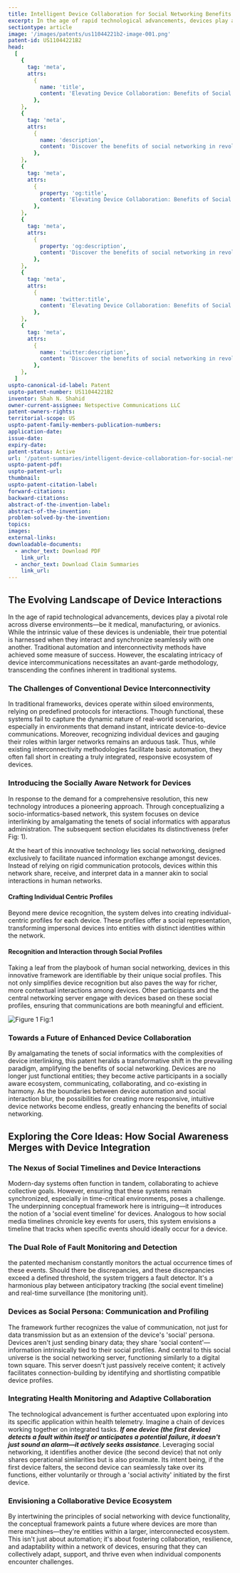```yaml
---
title: Intelligent Device Collaboration for Social Networking Benefits
excerpt: In the age of rapid technological advancements, devices play a pivotal role across diverse environments—be it medical, manufacturing, or avionics.
sectiontype: article
image: '/images/patents/us11044221b2-image-001.png'
patent-id: US11044221B2
head:
  [
    {
      tag: 'meta',
      attrs:
        {
          name: 'title',
          content: 'Elevating Device Collaboration: Benefits of Social Networking | IntellectualFrontiers',
        },
    },
    {
      tag: 'meta',
      attrs:
        {
          name: 'description',
          content: 'Discover the benefits of social networking in revolutionizing device interactions with our inventive system.',
        },
    },
    {
      tag: 'meta',
      attrs:
        {
          property: 'og:title',
          content: 'Elevating Device Collaboration: Benefits of Social Networking | IntellectualFrontiers',
        },
    },
    {
      tag: 'meta',
      attrs:
        {
          property: 'og:description',
          content: 'Discover the benefits of social networking in revolutionizing device interactions with our inventive system.',
        },
    },
    {
      tag: 'meta',
      attrs:
        {
          name: 'twitter:title',
          content: 'Elevating Device Collaboration: Benefits of Social Networking | IntellectualFrontiers',
        },
    },
    {
      tag: 'meta',
      attrs:
        {
          name: 'twitter:description',
          content: 'Discover the benefits of social networking in revolutionizing device interactions with our inventive system.',
        },
    },
  ]
uspto-canonical-id-label: Patent
uspto-patent-number: US11044221B2
inventor: Shah N. Shahid
owner-current-assignee: Netspective Communications LLC
patent-owners-rights:
territorial-scope: US
uspto-patent-family-members-publication-numbers:
application-date:
issue-date:
expiry-date:
patent-status: Active
url: '/patent-summaries/intelligent-device-collaboration-for-social-networking-benefits'
uspto-patent-pdf:
uspto-patent-url:
thumbnail:
uspto-patent-citation-label:
forward-citations:
backward-citations:
abstract-of-the-invention-label:
abstract-of-the-invention:
problem-solved-by-the-invention:
topics:
images:
external-links:
downloadable-documents:
  - anchor_text: Download PDF
    link_url:
  - anchor_text: Download Claim Summaries
    link_url:
---
```


## The Evolving Landscape of Device Interactions

In the age of rapid technological advancements, devices play a pivotal role across diverse environments—be it medical, manufacturing, or avionics. While the intrinsic value of these devices is undeniable, their true potential is harnessed when they interact and synchronize seamlessly with one another. Traditional automation and interconnectivity methods have achieved some measure of success. However, the escalating intricacy of device intercommunications necessitates an avant-garde methodology, transcending the confines inherent in traditional systems.

### The Challenges of Conventional Device Interconnectivity

In traditional frameworks, devices operate within siloed environments, relying on predefined protocols for interactions. Though functional, these systems fail to capture the dynamic nature of real-world scenarios, especially in environments that demand instant, intricate device-to-device communications. Moreover, recognizing individual devices and gauging their roles within larger networks remains an arduous task. Thus, while existing interconnectivity methodologies facilitate basic automation, they often fall short in creating a truly integrated, responsive ecosystem of devices.

### Introducing the Socially Aware Network for Devices

In response to the demand for a comprehensive resolution, this new technology introduces a pioneering approach. Through conceptualizing a socio-informatics-based network, this system focuses on device interlinking by amalgamating the tenets of social informatics with apparatus administration. The subsequent section elucidates its distinctiveness (refer Fig: 1).

At the heart of this innovative technology lies social networking, designed exclusively to facilitate nuanced information exchange amongst devices. Instead of relying on rigid communication protocols, devices within this network share, receive, and interpret data in a manner akin to social interactions in human networks.

#### Crafting Individual Centric Profiles

Beyond mere device recognition, the system delves into creating individual-centric profiles for each device. These profiles offer a social representation, transforming impersonal devices into entities with distinct identities within the network.

#### Recognition and Interaction through Social Profiles

Taking a leaf from the playbook of human social networking, devices in this innovative framework are identifiable by their unique social profiles. This not only simplifies device recognition but also paves the way for richer, more contextual interactions among devices. Other participants and the central networking server engage with devices based on these social profiles, ensuring that communications are both meaningful and efficient.

<div class="center-elements">

![Figure 1](/images/patent-summaries/us11044221b2-image-01.png)
Fig:1

</div>

### Towards a Future of Enhanced Device Collaboration

By amalgamating the tenets of social informatics with the complexities of device interlinking, this patent heralds a transformative shift in the prevailing paradigm, amplifying the benefits of social networking. Devices are no longer just functional entities; they become active participants in a socially aware ecosystem, communicating, collaborating, and co-existing in harmony. As the boundaries between device automation and social interaction blur, the possibilities for creating more responsive, intuitive device networks become endless, greatly enhancing the benefits of social networking.

## Exploring the Core Ideas: How Social Awareness Merges with Device Integration

### The Nexus of Social Timelines and Device Interactions

Modern-day systems often function in tandem, collaborating to achieve collective goals. However, ensuring that these systems remain synchronized, especially in time-critical environments, poses a challenge. The underpinning conceptual framework here is intriguing—it introduces the notion of a 'social event timeline' for devices. Analogous to how social media timelines chronicle key events for users, this system envisions a timeline that tracks when specific events should ideally occur for a device.

### The Dual Role of Fault Monitoring and Detection

the patented mechanism constantly monitors the actual occurrence times of these events. Should there be discrepancies, and these discrepancies exceed a defined threshold, the system triggers a fault detector. It's a harmonious play between anticipatory tracking (the social event timeline) and real-time surveillance (the monitoring unit).

### Devices as Social Persona: Communication and Profiling

The framework further recognizes the value of communication, not just for data transmission but as an extension of the device's 'social' persona. Devices aren't just sending binary data; they share 'social content'—information intrinsically tied to their social profiles. And central to this social universe is the social networking server, functioning similarly to a digital town square. This server doesn't just passively receive content; it actively facilitates connection-building by identifying and shortlisting compatible device profiles.

### Integrating Health Monitoring and Adaptive Collaboration

The technological advancement is further accentuated upon exploring into its specific application within health telemetry. Imagine a chain of devices working together on integrated tasks. _**If one device (the first device) detects a fault within itself or anticipates a potential failure, it doesn't just sound an alarm—it actively seeks assistance**_. Leveraging social networking, it identifies another device (the second device) that not only shares operational similarities but is also proximate. Its intent being, if the first device falters, the second device can seamlessly take over its functions, either voluntarily or through a 'social activity' initiated by the first device.

### Envisioning a Collaborative Device Ecosystem

By intertwining the principles of social networking with device functionality, the conceptual framework paints a future where devices are more than mere machines—they're entities within a larger, interconnected ecosystem. This isn't just about automation; it's about fostering collaboration, resilience, and adaptability within a network of devices, ensuring that they can collectively adapt, support, and thrive even when individual components encounter challenges.
